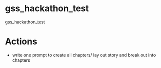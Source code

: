 # gss_hackathon_test
gss_hackathon_test



# Actions

- write one prompt to create all chapters/ lay out story and break out into chapters 
